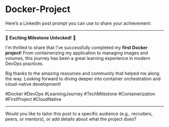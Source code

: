 # Docker-Project
Here’s a LinkedIn post prompt you can use to share your achievement:

---

🚀 **Exciting Milestone Unlocked!** 🐳

I'm thrilled to share that I've successfully completed my **first Docker project**! From containerizing my application to managing images and volumes, this journey has been a great learning experience in modern DevOps practices.

Big thanks to the amazing resources and community that helped me along the way. Looking forward to diving deeper into container orchestration and cloud-native development!

#Docker #DevOps #LearningJourney #TechMilestone #Containerization #FirstProject #CloudNative

---

Would you like to tailor this post to a specific audience (e.g., recruiters, peers, or mentors), or add details about what the project does?
